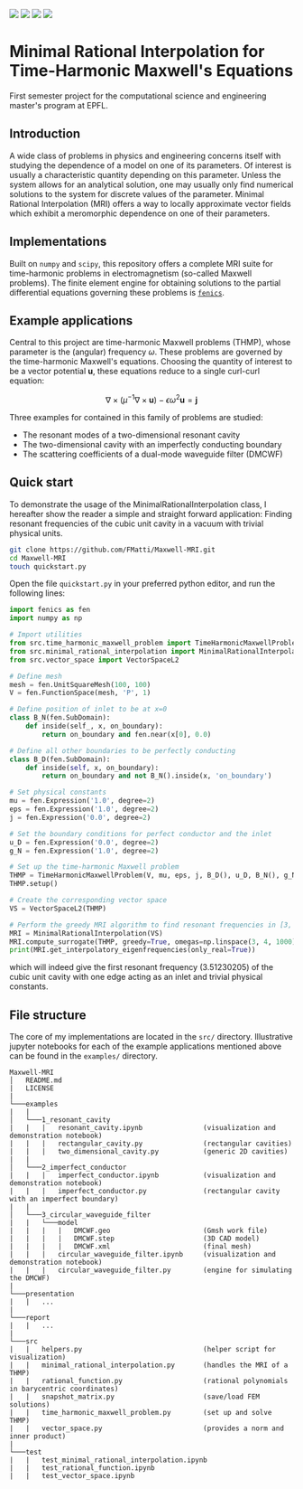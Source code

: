 ![](https://img.shields.io/badge/status-finished-green?style=flat-square)
![](https://img.shields.io/badge/licence-MIT-green?style=flat-square)
![](https://img.shields.io/badge/language-Python-blue?style=flat-square)
![](https://img.shields.io/badge/requirement-FEniCS-blue?style=flat-square)

# Minimal Rational Interpolation for Time-Harmonic Maxwell's Equations
First semester project for the computational science and engineering master's program at EPFL.

## Introduction
A wide class of problems in physics and engineering concerns itself with studying the dependence of a model on one of its parameters. Of interest is usually a characteristic quantity depending on this parameter. Unless the system allows for an analytical solution, one may usually only find numerical solutions to the system for discrete values of the parameter. Minimal Rational Interpolation (MRI) offers a way to locally approximate vector fields which exhibit a meromorphic dependence on one of their parameters.

## Implementations
Built on `numpy` and `scipy`, this repository offers a complete MRI suite for time-harmonic problems in electromagnetism (so-called Maxwell problems). The finite element engine for obtaining solutions to the partial differential equations governing these problems is [`fenics`](https://fenicsproject.org/).

## Example applications
Central to this project are time-harmonic Maxwell problems (THMP), whose parameter is the (angular) frequency $\omega$.
These problems are governed by the time-harmonic Maxwell's equations. Choosing the quantity of interest to be a vector potential $\mathbf{u}$,
these equations reduce to a single curl-curl equation:

$$ \nabla \times (\mu^{-1} \nabla \times \mathbf{u}) - \epsilon \omega^2 \mathbf{u} = \mathbf{j} $$

Three examples for contained in this family of problems are studied:

- The resonant modes of a two-dimensional resonant cavity
- The two-dimensional cavity with an imperfectly conducting boundary
- The scattering coefficients of a dual-mode waveguide filter (DMCWF)

## Quick start
To demonstrate the usage of the MinimalRationalInterpolation class, I hereafter show the reader a simple and straight forward application: Finding resonant frequencies of the cubic unit cavity in a vacuum with trivial physical units.

```bash
git clone https://github.com/FMatti/Maxwell-MRI.git
cd Maxwell-MRI
touch quickstart.py
```

Open the file `quickstart.py` in your preferred python editor, and run the following lines:

```python
import fenics as fen
import numpy as np

# Import utilities
from src.time_harmonic_maxwell_problem import TimeHarmonicMaxwellProblem
from src.minimal_rational_interpolation import MinimalRationalInterpolation
from src.vector_space import VectorSpaceL2

# Define mesh
mesh = fen.UnitSquareMesh(100, 100)
V = fen.FunctionSpace(mesh, 'P', 1)

# Define position of inlet to be at x=0
class B_N(fen.SubDomain):
    def inside(self_, x, on_boundary):
        return on_boundary and fen.near(x[0], 0.0)

# Define all other boundaries to be perfectly conducting
class B_D(fen.SubDomain):
    def inside(self, x, on_boundary):
        return on_boundary and not B_N().inside(x, 'on_boundary')

# Set physical constants
mu = fen.Expression('1.0', degree=2)
eps = fen.Expression('1.0', degree=2)
j = fen.Expression('0.0', degree=2)

# Set the boundary conditions for perfect conductor and the inlet
u_D = fen.Expression('0.0', degree=2)
g_N = fen.Expression('1.0', degree=2)

# Set up the time-harmonic Maxwell problem
THMP = TimeHarmonicMaxwellProblem(V, mu, eps, j, B_D(), u_D, B_N(), g_N)
THMP.setup()

# Create the corresponding vector space
VS = VectorSpaceL2(THMP)

# Perform the greedy MRI algorithm to find resonant frequencies in [3, 4]
MRI = MinimalRationalInterpolation(VS)
MRI.compute_surrogate(THMP, greedy=True, omegas=np.linspace(3, 4, 1000))
print(MRI.get_interpolatory_eigenfrequencies(only_real=True))
```
       
which will indeed give the first resonant frequency (3.51230205) of the cubic unit cavity with one edge acting as an inlet and trivial physical constants.

## File structure
The core of my implementations are located in the `src/` directory. Illustrative jupyter notebooks for each of the example applications mentioned above can be found in the `examples/` directory. 

```
Maxwell-MRI
│   README.md
|   LICENSE
|
└───examples
|   |
│   └───1_resonant_cavity
|   |   |   resonant_cavity.ipynb               (visualization and demonstration notebook)
|   |   |   rectangular_cavity.py               (rectangular cavities)
|   |   |   two_dimensional_cavity.py           (generic 2D cavities)
|   |
│   └───2_imperfect_conductor
|   |   |   imperfect_conductor.ipynb           (visualization and demonstration notebook)
|   |   |   imperfect_conductor.py              (rectangular cavity with an imperfect boundary)
|   |
│   └───3_circular_waveguide_filter
|   |   └───model
|   |   |   |   DMCWF.geo                       (Gmsh work file)
|   |   |   |   DMCWF.step                      (3D CAD model)
|   |   |   |   DMCWF.xml                       (final mesh)
|   |   |   circular_waveguide_filter.ipynb     (visualization and demonstration notebook)
|   |   |   circular_waveguide_filter.py        (engine for simulating the DMCWF)
|
└───presentation
|   |   ...
|
└───report
|   |   ...
|
└───src
|   |   helpers.py                              (helper script for visualization)
|   |   minimal_rational_interpolation.py       (handles the MRI of a THMP)
|   |   rational_function.py                    (rational polynomials in barycentric coordinates)
|   |   snapshot_matrix.py                      (save/load FEM solutions)
|   |   time_harmonic_maxwell_problem.py        (set up and solve THMP)
|   |   vector_space.py                         (provides a norm and inner product)
|
└───test
|   |   test_minimal_rational_interpolation.ipynb
|   |   test_rational_function.ipynb
|   |   test_vector_space.ipynb
```
